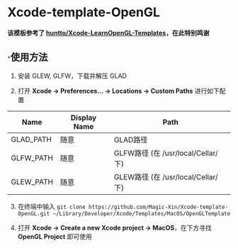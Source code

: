 # Xcode-template-OpenGL

<b>该模板参考了 [huntto/Xcode-LearnOpenGL-Templates](https://github.com/huntto/Xcode-LearnOpenGL-Templates)，在此特别鸣谢</b>

## ·使用方法

1. 安装 GLEW, GLFW，下载并解压 GLAD

2. 打开 <b>Xcode -> Preferences… -> Locations -> Custom Paths</b> 进行如下配置

| Name | Display Name | Path |
| ---- | ------------ | ---- |
| GLAD_PATH | 随意 | GLAD路径 |
| GLFW_PATH | 随意 | GLFW路径 (在 /usr/local/Cellar/ 下) |
| GLEW_PATH | 随意 | GLEW路径 (在 /usr/local/Cellar/ 下) |

3. 在终端中输入 ```git clone https://github.com/Magic-Xin/Xcode-template-OpenGL.git ~/Library/Developer/Xcode/Templates/MacOS/OpenGLTemplate```

4. 打开 <b>Xcode -> Create a new Xcode project -> MacOS</b>，在下方寻找 <b>OpenGL Project</b> 即可使用
